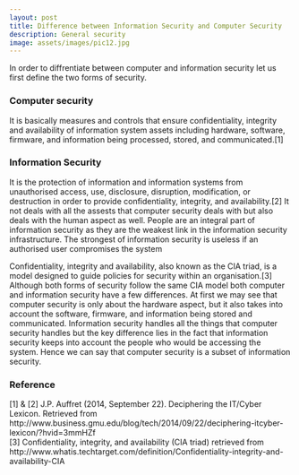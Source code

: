 ```yaml
---
layout: post
title: Difference between Information Security and Computer Security
description: General security
image: assets/images/pic12.jpg
---
```


In order to diffrentiate between computer and information security let us first define the two forms of security.

<h3>Computer security</h3>
It is basically measures and controls that ensure confidentiality, integrity and availability of information system assets including hardware, software, firmware, and information being processed, stored, and communicated.[1]

<h3>Information Security</h3>
It is the protection of information and information systems from unauthorised access, use, disclosure, disruption, modification, or destruction in order to provide confidentiality, integrity, and availability.[2] It not deals with all the assests that computer security deals with but also deals with the human aspect as well. People are an integral part of information security as they are the weakest link in the information security infrastructure. The strongest of information security is useless if an authorised user compromises the system

Confidentiality, integrity and availability, also known as the CIA triad, is a model designed to guide policies for security within an organisation.[3] Although both forms of security follow the same CIA model both computer and information security have a few differences. At first we may see that computer security is only about the hardware aspect, but it also takes into account the software, firmware, and information being stored and communicated. Information security handles all the things that computer security handles but the key difference lies in the fact that information security keeps into account the people who would be accessing the system. Hence we can say that computer security is a subset of information security.

<h3>Reference</h3>
[1] & [2] J.P. Auffret (2014, September 22). Deciphering the IT/Cyber Lexicon. Retrieved from http://www.business.gmu.edu/blog/tech/2014/09/22/deciphering-itcyber-lexicon/?hvid=3mmHZf<br />
[3] Confidentiality, integrity, and availability (CIA triad) retrieved from http://www.whatis.techtarget.com/definition/Confidentiality-integrity-and-availability-CIA
